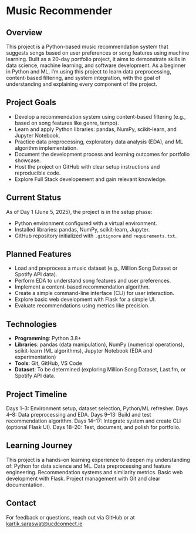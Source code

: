 # Music Recommender

## Overview
This project is a Python-based music recommendation system that suggests songs based on user preferences or song features using machine learning. Built as a 20-day portfolio project, it aims to demonstrate skills in data science, machine learning, and software development. As a beginner in Python and ML, I’m using this project to learn data preprocessing, content-based filtering, and system integration, with the goal of understanding and explaining every component of the project.

## Project Goals
- Develop a recommendation system using content-based filtering (e.g., based on song features like genre, tempo).
- Learn and apply Python libraries: pandas, NumPy, scikit-learn, and Jupyter Notebook.
- Practice data preprocessing, exploratory data analysis (EDA), and ML algorithm implementation.
- Document the development process and learning outcomes for portfolio showcase.
- Host the project on GitHub with clear setup instructions and reproducible code.
- Explore Full Stack developement and gain relevant knowledge. 

## Current Status
As of Day 1 (June 5, 2025), the project is in the setup phase:
- Python environment configured with a virtual environment.
- Installed libraries: pandas, NumPy, scikit-learn, Jupyter.
- GitHub repository initialized with `.gitignore` and `requirements.txt`.

## Planned Features
- Load and preprocess a music dataset (e.g., Million Song Dataset or Spotify API data).
- Perform EDA to understand song features and user preferences.
- Implement a content-based recommendation algorithm.
- Create a simple command-line interface (CLI) for user interaction.
- Explore basic web development with Flask for a simple UI.
- Evaluate recommendations using metrics like precision.

## Technologies
- **Programming**: Python 3.8+
- **Libraries**: pandas (data manipulation), NumPy (numerical operations), scikit-learn (ML algorithms), Jupyter Notebook (EDA and experimentation)
- **Tools**: Git, GitHub, VS Code
- **Dataset**: To be determined (exploring Million Song Dataset, Last.fm, or Spotify API data.
  
## Project Timeline
Days 1–3: Environment setup, dataset selection, Python/ML refresher.
Days 4–8: Data preprocessing and EDA.
Days 9–13: Build and test recommendation algorithm.
Days 14–17: Integrate system and create CLI (optional Flask UI).
Days 18–20: Test, document, and polish for portfolio.

## Learning Journey
This project is a hands-on learning experience to deepen my understanding of:
Python for data science and ML.
Data preprocessing and feature engineering.
Recommendation systems and similarity metrics.
Basic web development with Flask.
Project management with Git and clear documentation.

## Contact
For feedback or questions, reach out via GitHub or at kartik.saraswat@ucdconnect.ie
